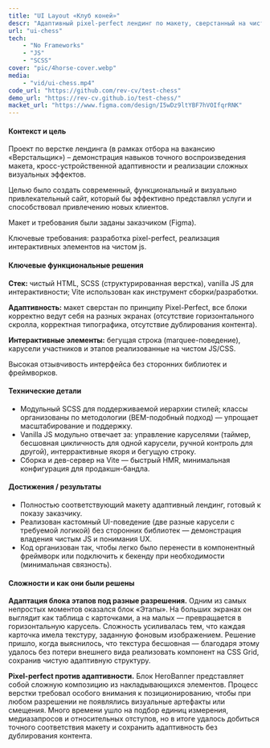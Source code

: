 ```yaml
---
title: "UI Layout «Клуб коней»"
descr: "Адаптивный pixel-perfect лендинг по макету, сверстанный на чистом HTML/CSS/vanilla JS с кастомными каруселями, бегущей строкой и анимациями."
url: "ui-chess"
tech:
    - "No Frameworks"
    - "JS"
    - "SCSS"
cover: "pic/4horse-cover.webp"
media:
    - "vid/ui-chess.mp4"
code_url: "https://github.com/rev-cv/test-chess"
demo_url: "https://rev-cv.github.io/test-chess/"
macket_url: "https://www.figma.com/design/I5wDz9ltYBF7hVOIfqrRNK"
---
```


#### Контекст и цель

Проект по верстке лендинга (в рамках отбора на вакансию «Верстальщик») – демонстрация навыков точного воспроизведения макета, кросс-устройственной адаптивности и реализации сложных визуальных эффектов.

Целью было создать современный, функциональный и визуально привлекательный сайт, который бы эффективно представлял услуги и способствовал привлечению новых клиентов.

Макет и требования были заданы заказчиком (Figma).

Ключевые требования: разработка pixel-perfect, реализация интерактивных элементов на чистом js.

#### Ключевые функциональные решения

**Стек:** чистый HTML, SCSS (структурированная верстка), vanilla JS для интерактивности; Vite использован как инструмент сборки/разработки.

**Адаптивность:** макет сверстан по принципу Pixel-Perfect, все блоки корректно ведут себя на разных экранах (отсутствие горизонтального скролла, корректная типографика, отсутствие дублирования контента).

**Интерактивные элементы:** бегущая строка (marquee-поведение), карусели участников и этапов реализованные на чистом JS/CSS.

Высокая отзывчивость интерфейса без сторонних библиотек и фреймворков.

#### Технические детали

- Модульный SCSS для поддерживаемой иерархии стилей; классы организованы по методологии (BEM-подобный подход) — упрощает масштабирование и поддержку.
- Vanilla JS модульно отвечает за: управление каруселями (таймер, бесшовная цикличность для одной карусели, ручной контроль для другой), интеррактивные якоря и бегущую строку.
- Сборка и дев-сервер на Vite — быстрый HMR, минимальная конфигурация для продакшн-бандла.

#### Достижения / результаты

- Полностью соответствующий макету адаптивный лендинг, готовый к показу заказчику.
- Реализован кастомный UI-поведение (две разные карусели с требуемой логикой) без сторонних библиотек — демонстрация владения чистым JS и понимания UX.
- Код организован так, чтобы легко было перенести в компонентный фреймворк или подключить к бекенду при необходимости (минимальная связность).

#### Сложности и как они были решены

**Адаптация блока этапов под разные разрешения.** Одним из самых непростых моментов оказался блок «Этапы». На больших экранах он выглядит как таблица с карточками, а на малых — превращается в горизонтальную карусель. Сложность усиливалась тем, что каждая карточка имела текстуру, заданную фоновым изображением. Решение пришло, когда выяснилось, что текстура бесшовная — благодаря этому удалось без потери внешнего вида реализовать компонент на CSS Grid, сохранив чистую адаптивную структуру.

**Pixel-perfect против адаптивности.** Блок HeroBanner представляет собой сложную композицию из накладывающихся элементов. Процесс верстки требовал особого внимания к позиционированию, чтобы при любом разрешении не появлялись визуальные артефакты или смещения. Много времени ушло на подбор единиц измерения, медиазапросов и относительных отступов, но в итоге удалось добиться точного соответствия макету и сохранить адаптивность без дублирования контента.
